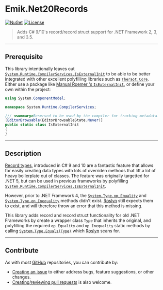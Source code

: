 # Emik.Net20Records

[![NuGet](https://img.shields.io/nuget/v/Emik.Net20Records.svg?style=flat)](https://nuget.org/packages/Emik.Net20Records/)
[![License](https://img.shields.io/github/license/emik03/emik.net20records.svg?style=flat)](https://github.com/Emik03/Emik.Net20Records/blob/main/LICENSE.md)

> Adds C# 9/10's record/record struct support for .NET Framework 2, 3, and 3.5.

---
## Prerequisite

This library intentionally leaves out [`System.Runtime.CompilerServices.IsExternalInit`](https://docs.microsoft.com/en-us/dotnet/api/system.runtime.compilerservices.isexternalinit?view=net-6.0) to be able to be better integrated with other excellent polyfilling libraries such as [`Theraot.Core`](https://github.com/theraot/Theraot). Either use a package like [Manual Roemer 's `IsExternalInit`](https://nuget.org/packages/IsExternalInit), or define your own within the project:

```cs
using System.ComponentModel;

namespace System.Runtime.CompilerServices;

/// <summary>Reserved to be used by the compiler for tracking metadata. This class should not be used by developers in source code.</summary>
[EditorBrowsable(EditorBrowsableState.Never)]
public static class IsExternalInit
{
}
```

---
## Description

[Record types](https://docs.microsoft.com/en-us/dotnet/csharp/language-reference/builtin-types/record), introduced in C# 9 and 10 are a fantastic feature that allows for easily creating data types with lots of overriden methods that lift a lot of heavy boilerplate out of classes. The feature was originally targetted for .NET 5, but can be used in previous frameworks by polyfilling [`System.Runtime.CompilerServices.IsExternalInit`](https://docs.microsoft.com/en-us/dotnet/api/system.runtime.compilerservices.isexternalinit?view=net-6.0).

However, prior to .NET Framework 4, the [`System.Type.op_Equality`](https://docs.microsoft.com/en-us/dotnet/api/system.type.op_equality?view=net-6.0) and [`System.Type.op_Inequality`](https://docs.microsoft.com/en-us/dotnet/api/system.type.op_equality?view=net-6.0) methods didn't exist. [Roslyn](https://github.com/dotnet/roslyn) still expects them to exist, and will therefore throw an error that this method is missing.

This library adds record and record struct functionality for old .NET Frameworks by create a wrapper class `Type` that inherits the original, and polyfilling the required `op_Equality` and `op_Inequality` static methods by calling [`System.Type.Equals(Type)`](https://docs.microsoft.com/en-us/dotnet/api/system.type.equals?view=net-6.0) which [Roslyn](https://github.com/dotnet/roslyn) scans for.

---
## Contribute

As with most [GitHub](https://github.com/) repositories, you can contribute by:
* [Creating an issue](https://github.com/Emik03/Net20Records/issues) to either address bugs, feature suggestions, or other changes.
* [Creating/reviewing pull requests](https://github.com/Emik03/Emik.Net20Records/pulls) is also welcome.
